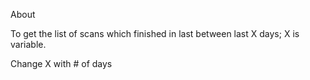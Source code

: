 About

To get the list of scans which finished in last between last X days; X is variable. 

Change X with # of days
